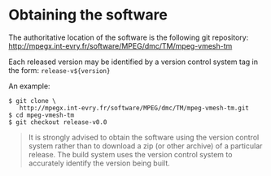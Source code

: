 <!--- Clone  --->
# Obtaining the software

The authoritative location of the software is the following git
repository: <http://mpegx.int-evry.fr/software/MPEG/dmc/TM/mpeg-vmesh-tm>

Each released version may be identified by a version control system tag in
the form: `release-v${version}`

An example:

```console
$ git clone \
   http://mpegx.int-evry.fr/software/MPEG/dmc/TM/mpeg-vmesh-tm.git
$ cd mpeg-vmesh-tm
$ git checkout release-v0.0
```

> It is strongly advised to obtain the software using the version control
> system rather than to download a zip (or other archive) of a particular
> release.  The build system uses the version control system to accurately
> identify the version being built.

